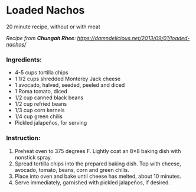 # Loaded Nachos
20 minute recipe, without or with meat

*Recipe from **Chungah Rhee**: <https://damndelicious.net/2013/09/01/loaded-nachos/>*

### Ingredients:
- 4-5 cups tortilla chips
- 1 1/2 cups shredded Monterey Jack cheese
- 1 avocado, halved, seeded, peeled and diced
- 1 Roma tomato, diced
- 1/2 cup canned black beans
- 1/2 cup refried beans
- 1/3 cup corn kernels
- 1/4 cup green chilis
- Pickled jalapeños, for serving

### Instruction:
1. Preheat oven to 375 degrees F. Lightly coat an 8×8 baking dish with nonstick spray.
2. Spread tortilla chips into the prepared baking dish. Top with cheese, avocado, tomato, beans, corn and green chilis.
3. Place into oven and bake until cheese has melted, about 10 minutes.
4. Serve immediately, garnished with pickled jalapeños, if desired.
